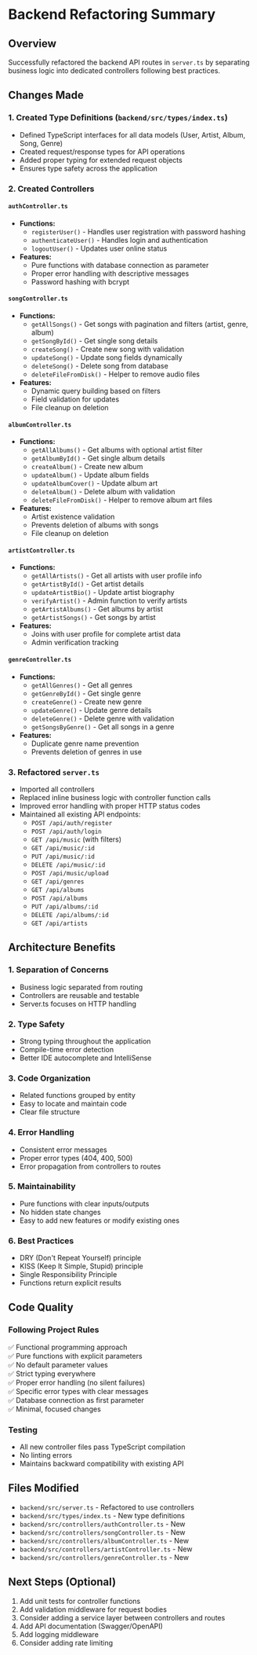 # Backend Refactoring Summary

## Overview
Successfully refactored the backend API routes in `server.ts` by separating business logic into dedicated controllers following best practices.

## Changes Made

### 1. Created Type Definitions (`backend/src/types/index.ts`)
- Defined TypeScript interfaces for all data models (User, Artist, Album, Song, Genre)
- Created request/response types for API operations
- Added proper typing for extended request objects
- Ensures type safety across the application

### 2. Created Controllers

#### `authController.ts`
- **Functions:**
  - `registerUser()` - Handles user registration with password hashing
  - `authenticateUser()` - Handles login and authentication
  - `logoutUser()` - Updates user online status
- **Features:**
  - Pure functions with database connection as parameter
  - Proper error handling with descriptive messages
  - Password hashing with bcrypt

#### `songController.ts`
- **Functions:**
  - `getAllSongs()` - Get songs with pagination and filters (artist, genre, album)
  - `getSongById()` - Get single song details
  - `createSong()` - Create new song with validation
  - `updateSong()` - Update song fields dynamically
  - `deleteSong()` - Delete song from database
  - `deleteFileFromDisk()` - Helper to remove audio files
- **Features:**
  - Dynamic query building based on filters
  - Field validation for updates
  - File cleanup on deletion

#### `albumController.ts`
- **Functions:**
  - `getAllAlbums()` - Get albums with optional artist filter
  - `getAlbumById()` - Get single album details
  - `createAlbum()` - Create new album
  - `updateAlbum()` - Update album fields
  - `updateAlbumCover()` - Update album art
  - `deleteAlbum()` - Delete album with validation
  - `deleteFileFromDisk()` - Helper to remove album art files
- **Features:**
  - Artist existence validation
  - Prevents deletion of albums with songs
  - File cleanup on deletion

#### `artistController.ts`
- **Functions:**
  - `getAllArtists()` - Get all artists with user profile info
  - `getArtistById()` - Get artist details
  - `updateArtistBio()` - Update artist biography
  - `verifyArtist()` - Admin function to verify artists
  - `getArtistAlbums()` - Get albums by artist
  - `getArtistSongs()` - Get songs by artist
- **Features:**
  - Joins with user profile for complete artist data
  - Admin verification tracking

#### `genreController.ts`
- **Functions:**
  - `getAllGenres()` - Get all genres
  - `getGenreById()` - Get single genre
  - `createGenre()` - Create new genre
  - `updateGenre()` - Update genre details
  - `deleteGenre()` - Delete genre with validation
  - `getSongsByGenre()` - Get all songs in a genre
- **Features:**
  - Duplicate genre name prevention
  - Prevents deletion of genres in use

### 3. Refactored `server.ts`
- Imported all controllers
- Replaced inline business logic with controller function calls
- Improved error handling with proper HTTP status codes
- Maintained all existing API endpoints:
  - `POST /api/auth/register`
  - `POST /api/auth/login`
  - `GET /api/music` (with filters)
  - `GET /api/music/:id`
  - `PUT /api/music/:id`
  - `DELETE /api/music/:id`
  - `POST /api/music/upload`
  - `GET /api/genres`
  - `GET /api/albums`
  - `POST /api/albums`
  - `PUT /api/albums/:id`
  - `DELETE /api/albums/:id`
  - `GET /api/artists`

## Architecture Benefits

### 1. **Separation of Concerns**
- Business logic separated from routing
- Controllers are reusable and testable
- Server.ts focuses on HTTP handling

### 2. **Type Safety**
- Strong typing throughout the application
- Compile-time error detection
- Better IDE autocomplete and IntelliSense

### 3. **Code Organization**
- Related functions grouped by entity
- Easy to locate and maintain code
- Clear file structure

### 4. **Error Handling**
- Consistent error messages
- Proper error types (404, 400, 500)
- Error propagation from controllers to routes

### 5. **Maintainability**
- Pure functions with clear inputs/outputs
- No hidden state changes
- Easy to add new features or modify existing ones

### 6. **Best Practices**
- DRY (Don't Repeat Yourself) principle
- KISS (Keep It Simple, Stupid) principle
- Single Responsibility Principle
- Functions return explicit results

## Code Quality

### Following Project Rules
✅ Functional programming approach  
✅ Pure functions with explicit parameters  
✅ No default parameter values  
✅ Strict typing everywhere  
✅ Proper error handling (no silent failures)  
✅ Specific error types with clear messages  
✅ Database connection as first parameter  
✅ Minimal, focused changes  

### Testing
- All new controller files pass TypeScript compilation
- No linting errors
- Maintains backward compatibility with existing API

## Files Modified
- `backend/src/server.ts` - Refactored to use controllers
- `backend/src/types/index.ts` - New type definitions
- `backend/src/controllers/authController.ts` - New
- `backend/src/controllers/songController.ts` - New
- `backend/src/controllers/albumController.ts` - New
- `backend/src/controllers/artistController.ts` - New
- `backend/src/controllers/genreController.ts` - New

## Next Steps (Optional)
1. Add unit tests for controller functions
2. Add validation middleware for request bodies
3. Consider adding a service layer between controllers and routes
4. Add API documentation (Swagger/OpenAPI)
5. Add logging middleware
6. Consider adding rate limiting

